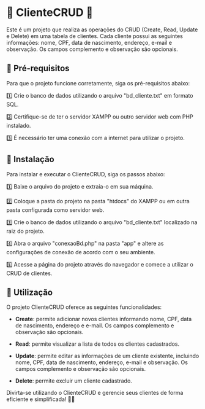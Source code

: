 # 👥 **ClienteCRUD** 💼

Este é um projeto que realiza as operações do CRUD (Create, Read, Update e Delete) em uma tabela de clientes. Cada cliente possui as seguintes informações: nome, CPF, data de nascimento, endereço, e-mail e observação. Os campos complemento e observação são opcionais.

## 🔧 **Pré-requisitos**

Para que o projeto funcione corretamente, siga os pré-requisitos abaixo:

1️⃣ Crie o banco de dados utilizando o arquivo "bd_cliente.txt" em formato SQL.

2️⃣ Certifique-se de ter o servidor XAMPP ou outro servidor web com PHP instalado.

3️⃣ É necessário ter uma conexão com a internet para utilizar o projeto.

## 🚀 **Instalação**

Para instalar e executar o ClienteCRUD, siga os passos abaixo:

1️⃣ Baixe o arquivo do projeto e extraia-o em sua máquina.

2️⃣ Coloque a pasta do projeto na pasta "htdocs" do XAMPP ou em outra pasta configurada como servidor web.

3️⃣ Crie o banco de dados utilizando o arquivo "bd_cliente.txt" localizado na raiz do projeto.

4️⃣ Abra o arquivo "conexaoBd.php" na pasta "app" e altere as configurações de conexão de acordo com o seu ambiente.

5️⃣ Acesse a página do projeto através do navegador e comece a utilizar o CRUD de clientes.

## 💼 **Utilização**

O projeto ClienteCRUD oferece as seguintes funcionalidades:

- **Create**: permite adicionar novos clientes informando nome, CPF, data de nascimento, endereço e e-mail. Os campos complemento e observação são opcionais.

- **Read**: permite visualizar a lista de todos os clientes cadastrados.

- **Update**: permite editar as informações de um cliente existente, incluindo nome, CPF, data de nascimento, endereço, e-mail e observação. Os campos complemento e observação são opcionais.

- **Delete**: permite excluir um cliente cadastrado.

Divirta-se utilizando o ClienteCRUD e gerencie seus clientes de forma eficiente e simplificada! 💼✨
